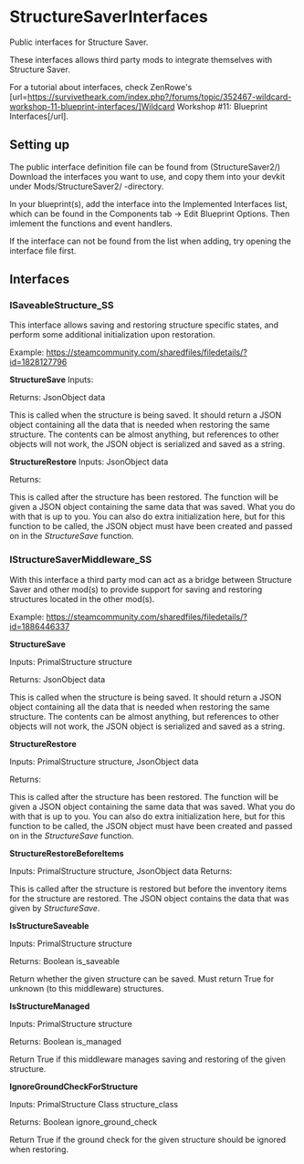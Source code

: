 # StructureSaverInterfaces
Public interfaces for Structure Saver.

These interfaces allows third party mods to integrate themselves with Structure Saver.

For a tutorial about interfaces, check ZenRowe's [url=https://survivetheark.com/index.php?/forums/topic/352467-wildcard-workshop-11-blueprint-interfaces/]Wildcard Workshop #11: Blueprint Interfaces[/url].

## Setting up

The public interface definition file can be found from (StructureSaver2/)
Download the interfaces you want to use, and copy them into your devkit under Mods/StructureSaver2/ -directory.

In your blueprint(s), add the interface into the Implemented Interfaces list, which can be found in the Components tab -> Edit Blueprint Options. Then imlement the functions and event handlers.

If the interface can not be found from the list when adding, try opening the interface file first.


## Interfaces

### ISaveableStructure_SS
This interface allows saving and restoring structure specific states, and perform some additional initialization upon restoration.

Example: https://steamcommunity.com/sharedfiles/filedetails/?id=1828127796


**StructureSave**
Inputs: 

Returns: JsonObject data

This is called when the structure is being saved. It should return a JSON object containing all the data that is needed when restoring the same structure. The contents can be almost anything, but references to other objects will not work, the JSON object is serialized and saved as a string.


**StructureRestore**
Inputs: JsonObject data

Returns:

This is called after the structure has been restored. The function will be given a JSON object containing the same data that was saved. What you do with that is up to you. You can also do extra initialization here, but for this function to be called, the JSON object must have been created and passed on in the *StructureSave* function.




### IStructureSaverMiddleware_SS
With this interface a third party mod can act as a bridge between Structure Saver and other mod(s) to provide support for saving and restoring structures located in the other mod(s).

Example: https://steamcommunity.com/sharedfiles/filedetails/?id=1886446337


**StructureSave**

Inputs: PrimalStructure structure

Returns: JsonObject data

This is called when the structure is being saved. It should return a JSON object containing all the data that is needed when restoring the same structure. The contents can be almost anything, but references to other objects will not work, the JSON object is serialized and saved as a string.


**StructureRestore**

Inputs: PrimalStructure structure, JsonObject data

Returns:

This is called after the structure has been restored. The function will be given a JSON object containing the same data that was saved. What you do with that is up to you. You can also do extra initialization here, but for this function to be called, the JSON object must have been created and passed on in the *StructureSave* function.


**StructureRestoreBeforeItems**

Inputs: PrimalStructure structure, JsonObject data
Returns: 

This is called after the structure is restored but before the inventory items for the structure are restored. The JSON object contains the data that was given by *StructureSave*.


**IsStructureSaveable**

Inputs: PrimalStructure structure

Returns: Boolean is_saveable

Return whether the given structure can be saved. Must return True for unknown (to this middleware) structures.


**IsStructureManaged**

Inputs: PrimalStructure structure

Returns: Boolean is_managed

Return True if this middleware manages saving and restoring of the given structure.


**IgnoreGroundCheckForStructure**

Inputs: PrimalStructure Class structure_class

Returns: Boolean ignore_ground_check

Return True if the ground check for the given structure should be ignored when restoring.
